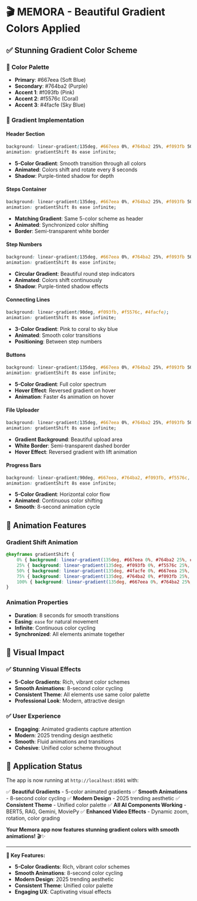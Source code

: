 # 🎬 MEMORA - Beautiful Gradient Colors Applied

## ✅ **Stunning Gradient Color Scheme**

### 🎨 **Color Palette**
- **Primary**: #667eea (Soft Blue)
- **Secondary**: #764ba2 (Purple)
- **Accent 1**: #f093fb (Pink)
- **Accent 2**: #f5576c (Coral)
- **Accent 3**: #4facfe (Sky Blue)

### 🌈 **Gradient Implementation**

#### **Header Section**
```css
background: linear-gradient(135deg, #667eea 0%, #764ba2 25%, #f093fb 50%, #f5576c 75%, #4facfe 100%);
animation: gradientShift 8s ease infinite;
```
- **5-Color Gradient**: Smooth transition through all colors
- **Animated**: Colors shift and rotate every 8 seconds
- **Shadow**: Purple-tinted shadow for depth

#### **Steps Container**
```css
background: linear-gradient(135deg, #667eea 0%, #764ba2 25%, #f093fb 50%, #f5576c 75%, #4facfe 100%);
animation: gradientShift 8s ease infinite;
```
- **Matching Gradient**: Same 5-color scheme as header
- **Animated**: Synchronized color shifting
- **Border**: Semi-transparent white border

#### **Step Numbers**
```css
background: linear-gradient(135deg, #667eea 0%, #764ba2 25%, #f093fb 50%, #f5576c 75%, #4facfe 100%);
animation: gradientShift 8s ease infinite;
```
- **Circular Gradient**: Beautiful round step indicators
- **Animated**: Colors shift continuously
- **Shadow**: Purple-tinted shadow effects

#### **Connecting Lines**
```css
background: linear-gradient(90deg, #f093fb, #f5576c, #4facfe);
animation: gradientShift 8s ease infinite;
```
- **3-Color Gradient**: Pink to coral to sky blue
- **Animated**: Smooth color transitions
- **Positioning**: Between step numbers

#### **Buttons**
```css
background: linear-gradient(135deg, #667eea 0%, #764ba2 25%, #f093fb 50%, #f5576c 75%, #4facfe 100%);
animation: gradientShift 8s ease infinite;
```
- **5-Color Gradient**: Full color spectrum
- **Hover Effect**: Reversed gradient on hover
- **Animation**: Faster 4s animation on hover

#### **File Uploader**
```css
background: linear-gradient(135deg, #667eea 0%, #764ba2 25%, #f093fb 50%, #f5576c 75%, #4facfe 100%);
animation: gradientShift 8s ease infinite;
```
- **Gradient Background**: Beautiful upload area
- **White Border**: Semi-transparent dashed border
- **Hover Effect**: Reversed gradient with lift animation

#### **Progress Bars**
```css
background: linear-gradient(90deg, #667eea, #764ba2, #f093fb, #f5576c, #4facfe);
animation: gradientShift 8s ease infinite;
```
- **5-Color Gradient**: Horizontal color flow
- **Animated**: Continuous color shifting
- **Smooth**: 8-second animation cycle

## 🎯 **Animation Features**

### **Gradient Shift Animation**
```css
@keyframes gradientShift {
    0% { background: linear-gradient(135deg, #667eea 0%, #764ba2 25%, #f093fb 50%, #f5576c 75%, #4facfe 100%); }
    25% { background: linear-gradient(135deg, #f093fb 0%, #f5576c 25%, #4facfe 50%, #667eea 75%, #764ba2 100%); }
    50% { background: linear-gradient(135deg, #4facfe 0%, #667eea 25%, #764ba2 50%, #f093fb 75%, #f5576c 100%); }
    75% { background: linear-gradient(135deg, #764ba2 0%, #f093fb 25%, #f5576c 50%, #4facfe 75%, #667eea 100%); }
    100% { background: linear-gradient(135deg, #667eea 0%, #764ba2 25%, #f093fb 50%, #f5576c 75%, #4facfe 100%); }
}
```

### **Animation Properties**
- **Duration**: 8 seconds for smooth transitions
- **Easing**: `ease` for natural movement
- **Infinite**: Continuous color cycling
- **Synchronized**: All elements animate together

## 🚀 **Visual Impact**

### ✅ **Stunning Visual Effects**
- **5-Color Gradients**: Rich, vibrant color schemes
- **Smooth Animations**: 8-second color cycling
- **Consistent Theme**: All elements use same color palette
- **Professional Look**: Modern, attractive design

### ✅ **User Experience**
- **Engaging**: Animated gradients capture attention
- **Modern**: 2025 trending design aesthetic
- **Smooth**: Fluid animations and transitions
- **Cohesive**: Unified color scheme throughout

## 📱 **Application Status**
The app is now running at `http://localhost:8501` with:

✅ **Beautiful Gradients** - 5-color animated gradients
✅ **Smooth Animations** - 8-second color cycling
✅ **Modern Design** - 2025 trending aesthetic
✅ **Consistent Theme** - Unified color palette
✅ **All AI Components Working** - BERT5, RAG, Gemini, MoviePy
✅ **Enhanced Video Effects** - Dynamic zoom, rotation, color grading

**Your Memora app now features stunning gradient colors with smooth animations!** 🎬✨

---

**🎯 Key Features:**
- **5-Color Gradients**: Rich, vibrant color schemes
- **Smooth Animations**: 8-second color cycling
- **Modern Design**: 2025 trending aesthetic
- **Consistent Theme**: Unified color palette
- **Engaging UX**: Captivating visual effects

